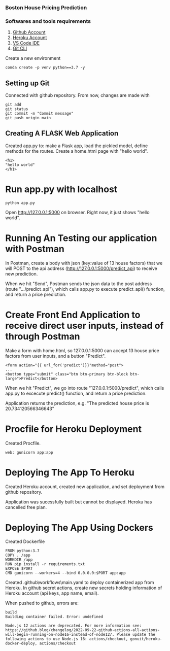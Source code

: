 ### Boston House Pricing Prediction

### Softwares and tools requirements

1. [Github Account](https://github.com)
2. [Heroku Account](https://heroku.com)
3. [VS Code IDE](https://code.visualstudio.com)
4. [Git CLI](https://git-scm.com/book/en/v2/Getting-Started-The-Command-Line)

Create a new environment
```
conda create -p venv python==3.7 -y
```
## Setting up Git
Connected with github repository. From now, changes are made with 
```
git add
git status
git commit -m "Commit message"
git push origin main
 ```




## Creating A FLASK Web Application
Created app.py to: make a Flask app, load the pickled model, define methods for the routes.
Create a home.html page with "hello world".
```
<h1>
"hello world"
</h1>
```



# Run app.py with localhost
```
python app.py
```
Open http://127.0.0.1:5000 on browser. Right now, it just shows "hello world".



# Running An Testing our application with Postman
In Postman, create a body with json (key:value of 13 house factors) that we will POST to the api address (http://127.0.0.1:5000/predict_api) to receive new prediction. 

When we hit "Send", Postman sends the json data to the post address (route ".../predict_api"), which calls app.py to execute predict_api() function, and return a price prediction.


# Create Front End Application to receive direct user inputs, instead of through Postman
Make a form with home.html, so 127.0.0.1:5000 can accept 13 house price factors from user inputs, and a button "Predict". 
```
<form action="{{ url_for('predict')}}"method="post">
...
<button type="submit" class="btn btn-primary btn-block btn-large">Predict</button>
```

When we hit "Predict", we go into route "127.0.0.1:5000/predict", which calls app.py to excecute predict() function, and return a price prediction.

Application returns the prediction, e.g. "The predicted house price is 20.734120566346643"


# Procfile for Heroku Deployment
Created Procfile.
```
web: gunicorn app:app
```

# Deploying The App To Heroku

Created Heroku account, created new application, and set deployment from github repository.

Application was sucessfully built but cannot be displayed. Heroku has cancelled free plan.



# Deploying The App Using Dockers
Created Dockerfile

```
FROM python:3.7
COPY . /app
WORKDIR /app
RUN pip install -r requirements.txt
EXPOSE $PORT
CMD gunicorn --workers=4 --bind 0.0.0.0:$PORT app:app
```
Created .github\workflows\main.yaml to deploy containerized app from Heroku.
In github secret actions, create new secrets holding information of Heroku account (api keys, app name, email).


When pushed to github, errors are:
```
build
Building container failed. Error: undefined

Node.js 12 actions are deprecated. For more information see: https://github.blog/changelog/2022-09-22-github-actions-all-actions-will-begin-running-on-node16-instead-of-node12/. Please update the following actions to use Node.js 16: actions/checkout, gonuit/heroku-docker-deploy, actions/checkout

```